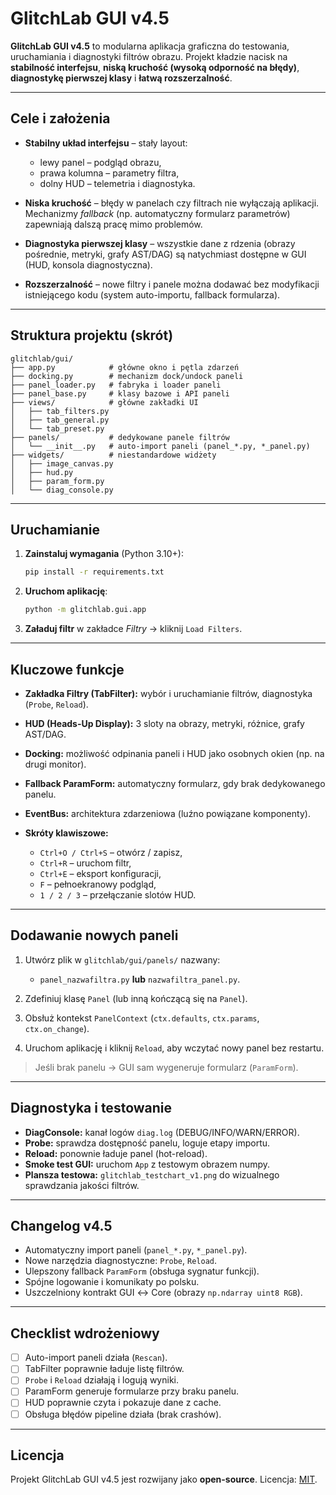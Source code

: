 # GlitchLab GUI v4.5

**GlitchLab GUI v4.5** to modularna aplikacja graficzna do testowania, uruchamiania i diagnostyki filtrów obrazu. Projekt kładzie nacisk na **stabilność interfejsu**, **niską kruchość (wysoką odporność na błędy)**, **diagnostykę pierwszej klasy** i **łatwą rozszerzalność**.

---

## Cele i założenia

* **Stabilny układ interfejsu** – stały layout:

  * lewy panel – podgląd obrazu,
  * prawa kolumna – parametry filtra,
  * dolny HUD – telemetria i diagnostyka.

* **Niska kruchość** – błędy w panelach czy filtrach nie wyłączają aplikacji. Mechanizmy *fallback* (np. automatyczny formularz parametrów) zapewniają dalszą pracę mimo problemów.

* **Diagnostyka pierwszej klasy** – wszystkie dane z rdzenia (obrazy pośrednie, metryki, grafy AST/DAG) są natychmiast dostępne w GUI (HUD, konsola diagnostyczna).

* **Rozszerzalność** – nowe filtry i panele można dodawać bez modyfikacji istniejącego kodu (system auto-importu, fallback formularza).

---

## Struktura projektu (skrót)

```
glitchlab/gui/
├── app.py            # główne okno i pętla zdarzeń
├── docking.py        # mechanizm dock/undock paneli
├── panel_loader.py   # fabryka i loader paneli
├── panel_base.py     # klasy bazowe i API paneli
├── views/            # główne zakładki UI
│   ├── tab_filters.py
│   ├── tab_general.py
│   └── tab_preset.py
├── panels/           # dedykowane panele filtrów
│   └── __init__.py   # auto-import paneli (panel_*.py, *_panel.py)
├── widgets/          # niestandardowe widżety
│   ├── image_canvas.py
│   ├── hud.py
│   ├── param_form.py
│   └── diag_console.py
```

---

## Uruchamianie

1. **Zainstaluj wymagania** (Python 3.10+):

   ```bash
   pip install -r requirements.txt
   ```

2. **Uruchom aplikację**:

   ```bash
   python -m glitchlab.gui.app
   ```

3. **Załaduj filtr** w zakładce *Filtry* → kliknij `Load Filters`.

---

## Kluczowe funkcje

* **Zakładka Filtry (TabFilter):** wybór i uruchamianie filtrów, diagnostyka (`Probe`, `Reload`).
* **HUD (Heads-Up Display):** 3 sloty na obrazy, metryki, różnice, grafy AST/DAG.
* **Docking:** możliwość odpinania paneli i HUD jako osobnych okien (np. na drugi monitor).
* **Fallback ParamForm:** automatyczny formularz, gdy brak dedykowanego panelu.
* **EventBus:** architektura zdarzeniowa (luźno powiązane komponenty).
* **Skróty klawiszowe:**

  * `Ctrl+O / Ctrl+S` – otwórz / zapisz,
  * `Ctrl+R` – uruchom filtr,
  * `Ctrl+E` – eksport konfiguracji,
  * `F` – pełnoekranowy podgląd,
  * `1 / 2 / 3` – przełączanie slotów HUD.

---

## Dodawanie nowych paneli

1. Utwórz plik w `glitchlab/gui/panels/` nazwany:

   * `panel_nazwafiltra.py` **lub** `nazwafiltra_panel.py`.

2. Zdefiniuj klasę `Panel` (lub inną kończącą się na `Panel`).

3. Obsłuż kontekst `PanelContext` (`ctx.defaults`, `ctx.params`, `ctx.on_change`).

4. Uruchom aplikację i kliknij `Reload`, aby wczytać nowy panel bez restartu.

> Jeśli brak panelu → GUI sam wygeneruje formularz (`ParamForm`).

---

## Diagnostyka i testowanie

* **DiagConsole:** kanał logów `diag.log` (DEBUG/INFO/WARN/ERROR).
* **Probe:** sprawdza dostępność panelu, loguje etapy importu.
* **Reload:** ponownie ładuje panel (hot-reload).
* **Smoke test GUI:** uruchom `App` z testowym obrazem numpy.
* **Plansza testowa:** `glitchlab_testchart_v1.png` do wizualnego sprawdzania jakości filtrów.

---

## Changelog v4.5

* Automatyczny import paneli (`panel_*.py`, `*_panel.py`).
* Nowe narzędzia diagnostyczne: `Probe`, `Reload`.
* Ulepszony fallback `ParamForm` (obsługa sygnatur funkcji).
* Spójne logowanie i komunikaty po polsku.
* Uszczelniony kontrakt GUI ↔ Core (obrazy `np.ndarray uint8 RGB`).

---

## Checklist wdrożeniowy

* [ ] Auto-import paneli działa (`Rescan`).
* [ ] TabFilter poprawnie ładuje listę filtrów.
* [ ] `Probe` i `Reload` działają i logują wyniki.
* [ ] ParamForm generuje formularze przy braku panelu.
* [ ] HUD poprawnie czyta i pokazuje dane z cache.
* [ ] Obsługa błędów pipeline działa (brak crashów).

---

## Licencja

Projekt GlitchLab GUI v4.5 jest rozwijany jako **open-source**.
Licencja: [MIT](LICENSE).


